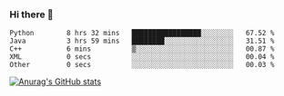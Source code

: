 ### Hi there 👋
<!--START_SECTION:waka-->

```text
Python        8 hrs 32 mins   █████████████████░░░░░░░░   67.52 %
Java          3 hrs 59 mins   ████████░░░░░░░░░░░░░░░░░   31.51 %
C++           6 mins          ▒░░░░░░░░░░░░░░░░░░░░░░░░   00.87 %
XML           0 secs          ░░░░░░░░░░░░░░░░░░░░░░░░░   00.04 %
Other         0 secs          ░░░░░░░░░░░░░░░░░░░░░░░░░   00.03 %
```

<!--END_SECTION:waka-->
[![Anurag's GitHub stats](https://github-readme-stats.vercel.app/api?username=Kevinbarrero)](https://github.com/anuraghazra/github-readme-stats)
<!--
**Kevinbarrero/Kevinbarrero** is a ✨ _special_ ✨ repository because its `README.md` (this file) appears on your GitHub profile.

Here are some ideas to get you started:

- 🔭 I’m currently working on ...
- 🌱 I’m currently learning ...
- 👯 I’m looking to collaborate on ...
- 🤔 I’m looking for help with ...
- 💬 Ask me about ...
- 📫 How to reach me: ...
- 😄 Pronouns: ...
- ⚡ Fun fact: ...

-->


